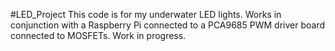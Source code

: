 #LED_Project
This code is for my underwater LED lights. Works in conjunction with a Raspberry Pi connected to 
a PCA9685 PWM driver board connected to MOSFETs. Work in progress.
